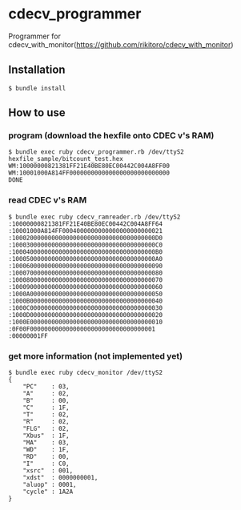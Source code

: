 # cdecv_programmer
Programmer for cdecv_with_monitor(https://github.com/rikitoro/cdecv_with_monitor)

## Installation
```
$ bundle install 
```

## How to use

### program (download the hexfile onto CDEC v's RAM)

```
$ bundle exec ruby cdecv_programmer.rb /dev/ttyS2 hexfile_sample/bitcount_test.hex
WM:10000000821381FF21E40BE80EC00442C004A8FF00
WM:10001000A814FF0000000000000000000000000000
DONE
```

### read CDEC v's RAM
```
$ bundle exec ruby cdecv_ramreader.rb /dev/ttyS2
:10000000821381FF21E40BE80EC00442C004A8FF64
:10001000A814FF0004000000000000000000000021
:1000200000000000000000000000000000000000D0
:1000300000000000000000000000000000000000C0
:1000400000000000000000000000000000000000B0
:1000500000000000000000000000000000000000A0
:100060000000000000000000000000000000000090
:100070000000000000000000000000000000000080
:100080000000000000000000000000000000000070
:100090000000000000000000000000000000000060
:1000A0000000000000000000000000000000000050
:1000B0000000000000000000000000000000000040
:1000C0000000000000000000000000000000000030
:1000D0000000000000000000000000000000000020
:1000E0000000000000000000000000000000000010
:0F00F00000000000000000000000000000000001
:00000001FF
```

### get more information (not implemented yet)

```
$ bundle exec ruby cdecv_monitor /dev/ttyS2
{
    "PC"    : 03,
    "A"     : 02,
    "B"     : 00,
    "C"     : 1F,
    "T"     : 02,
    "R"     : 02,
    "FLG"   : 02,
    "Xbus"  : 1F,
    "MA"    : 03,
    "WD"    : 1F,
    "RD"    : 00,
    "I"     : C0,
    "xsrc"  : 001,
    "xdst"  : 0000000001,
    "aluop" : 0001,
    "cycle" : 1A2A
}
```
